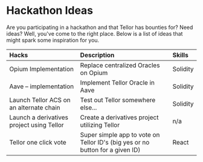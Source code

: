 # Hackathon Ideas

Are you participating in a hackathon and that Tellor has bounties for?  Need ideas?  Well, you've come to the right place.  Below is a list of ideas that might spark some inspiration for you. 

| Hacks | Description | Skills |
| :--- | :--- | :--- |
| Opium Implementation | Replace centralized Oracles on Opium | Solidity |
| Aave – implementation | Implement Tellor Oracle in Aave | Solidity |
| Launch Tellor ACS on an alternate chain | Test out Tellor somewhere else... | Solidity |
| Launch a derivatives project using Tellor | Create a derivatives project utilizing Tellor | n/a |
| Tellor one click vote | Super simple app to vote on Tellor ID's \(big yes or no button for a given ID\) | React |

